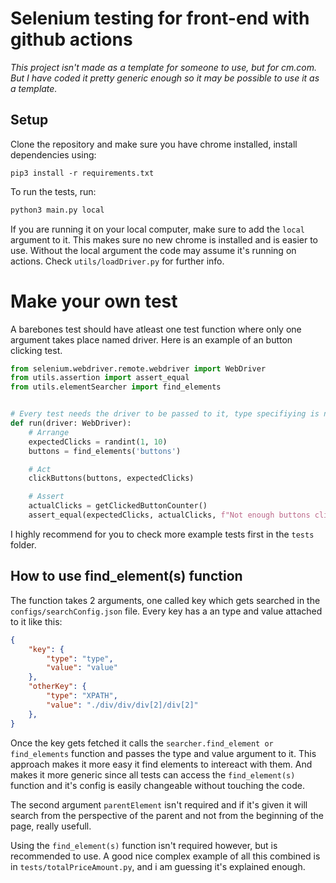 # Selenium testing for front-end with github actions
_This project isn't made as a template for someone to use, but for cm.com. But I have coded it pretty generic enough so it may be possible to use it as a template._

## Setup
Clone the repository and make sure you have chrome installed, install dependencies using: 
```
pip3 install -r requirements.txt
```

To run the tests, run:
```sh
python3 main.py local
```
If you are running it on your local computer, make sure to add the ``local`` argument to it. This makes sure no new chrome is installed and is easier to use. Without the local argument the code may assume it's running on actions. Check ``utils/loadDriver.py`` for further info.

# Make your own test
A barebones test should have atleast one test function where only one argument takes place named driver.
Here is an example of an button clicking test.
```py
from selenium.webdriver.remote.webdriver import WebDriver
from utils.assertion import assert_equal
from utils.elementSearcher import find_elements


# Every test needs the driver to be passed to it, type specifiying is not necessary
def run(driver: WebDriver):
    # Arrange
    expectedClicks = randint(1, 10)
    buttons = find_elements('buttons')

    # Act
    clickButtons(buttons, expectedClicks)

    # Assert
    actualClicks = getClickedButtonCounter()
    assert_equal(expectedClicks, actualClicks, f"Not enough buttons clicked! Missing {expectedClicks - actualClicks} clicks...")
```
I highly recommend for you to check more example tests first in the ``tests`` folder.

## How to use find_element(s) function
The function takes 2 arguments, one called key which gets searched in the ``configs/searchConfig.json`` file.
Every key has a an type and value attached to it like this:
```json
{
    "key": {
        "type": "type",
        "value": "value"
    },
    "otherKey": {
        "type": "XPATH",
        "value": "./div/div/div[2]/div[2]"
    },
}
```
Once the key gets fetched it calls the ``searcher.find_element or find_elements`` function and passes the type and value argument to it.
This approach makes it more easy it find elements to intereact with them.
And makes it more generic since all tests can access the ``find_element(s)`` function and it's config is easily changeable without touching the code.

The second argument ``parentElement`` isn't required and if it's given it will search from the perspective of the parent and not from the beginning of the page, really usefull.

Using the ``find_element(s)`` function isn't required however, but is recommended to use. A good nice complex example of all this combined is in ``tests/totalPriceAmount.py``, and i am guessing it's explained enough.
